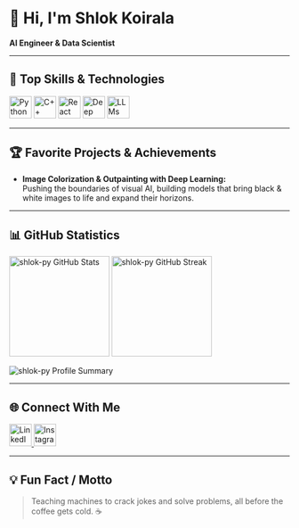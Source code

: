 # 👋 Hi, I'm Shlok Koirala

**AI Engineer & Data Scientist**

---

## 🚀 Top Skills & Technologies

<p align="left">
  <img src="https://cdn.jsdelivr.net/gh/devicons/devicon/icons/python/python-original.svg" alt="Python" width="40"/>
  <img src="https://cdn.jsdelivr.net/gh/devicons/devicon/icons/cplusplus/cplusplus-original.svg" alt="C++" width="40"/>
  <img src="https://cdn.jsdelivr.net/gh/devicons/devicon/icons/react/react-original.svg" alt="React" width="40"/>
  <img src="https://raw.githubusercontent.com/syedmohsinbukhari/DeepLearning-Icons/main/deep-learning.png" alt="Deep Learning" width="40"/>
  <img src="https://raw.githubusercontent.com/simple-icons/simple-icons/develop/icons/ai.svg" alt="LLMs" width="40"/>
</p>

---

## 🏆 Favorite Projects & Achievements

- **Image Colorization & Outpainting with Deep Learning:**  
  Pushing the boundaries of visual AI, building models that bring black & white images to life and expand their horizons.

---

## 📊 GitHub Statistics

<p align="left">
  <img src="https://github-readme-stats.vercel.app/api?username=shlok-py&show_icons=true&theme=radical" alt="shlok-py GitHub Stats" height="180"/>
  <img src="https://github-readme-streak-stats.herokuapp.com/?user=shlok-py&theme=radical" alt="shlok-py GitHub Streak" height="180"/>
</p>
<p align="left">
  <img src="https://github-profile-summary-cards.vercel.app/api/cards/profile-details?username=shlok-py&theme=radical" alt="shlok-py Profile Summary"/>
</p>

---

## 🌐 Connect With Me

<p align="left">
  <a href="https://www.linkedin.com/in/shlok-koirala-2aabb51b6/" target="_blank">
    <img src="https://cdn.jsdelivr.net/gh/devicons/devicon/icons/linkedin/linkedin-original.svg" alt="LinkedIn" width="40"/>
  </a>
  <a href="https://www.instagram.com/10shlok/" target="_blank">
    <img src="https://upload.wikimedia.org/wikipedia/commons/a/a5/Instagram_icon.png" alt="Instagram" width="40"/>
  </a>
</p>

---

## 💡 Fun Fact / Motto

> Teaching machines to crack jokes and solve problems, all before the coffee gets cold. ☕️
